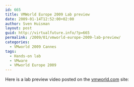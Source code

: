 ```yaml
---
id: 665
title: VMWorld Europe 2009 Lab preview
date: 2009-01-14T12:52:00+02:00
author: Sven Huisman
layout: post
guid: http://virtualfuture.info/?p=665
permalink: /2009/01/vmworld-europe-2009-lab-preview/
categories:
  - VMworld 2009 Cannes
tags:
  - Hands-on lab
  - VMware
  - VMworld Europe 2009
---
```

Here is a lab preview video posted on the <a title="VMworld.com" href="http://www.vmworld.com/message/4256#4256" target="_blank">vmworld.com</a> site:

<!--more-->